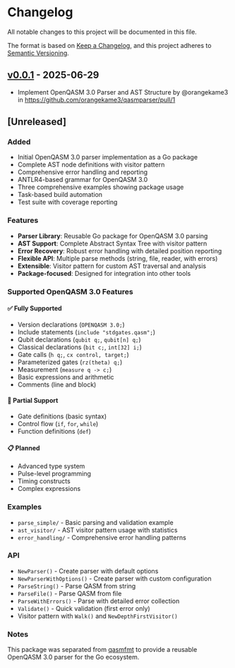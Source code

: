 # Changelog

All notable changes to this project will be documented in this file.

The format is based on [Keep a Changelog](https://keepachangelog.com/en/1.0.0/),
and this project adheres to [Semantic Versioning](https://semver.org/spec/v2.0.0.html).

## [v0.0.1](https://github.com/orangekame3/qasmparser/commits/v0.0.1) - 2025-06-29
- Implement OpenQASM 3.0 Parser and AST Structure by @orangekame3 in https://github.com/orangekame3/qasmparser/pull/1

## [Unreleased]

### Added
- Initial OpenQASM 3.0 parser implementation as a Go package
- Complete AST node definitions with visitor pattern
- Comprehensive error handling and reporting
- ANTLR4-based grammar for OpenQASM 3.0
- Three comprehensive examples showing package usage
- Task-based build automation
- Test suite with coverage reporting

### Features
- **Parser Library**: Reusable Go package for OpenQASM 3.0 parsing
- **AST Support**: Complete Abstract Syntax Tree with visitor pattern
- **Error Recovery**: Robust error handling with detailed position reporting
- **Flexible API**: Multiple parse methods (string, file, reader, with errors)
- **Extensible**: Visitor pattern for custom AST traversal and analysis
- **Package-focused**: Designed for integration into other tools

### Supported OpenQASM 3.0 Features

#### ✅ Fully Supported
- Version declarations (`OPENQASM 3.0;`)
- Include statements (`include "stdgates.qasm";`)
- Qubit declarations (`qubit q;`, `qubit[n] q;`)
- Classical declarations (`bit c;`, `int[32] i;`)
- Gate calls (`h q;`, `cx control, target;`)
- Parameterized gates (`rz(theta) q;`)
- Measurement (`measure q -> c;`)
- Basic expressions and arithmetic
- Comments (line and block)

#### 🚧 Partial Support
- Gate definitions (basic syntax)
- Control flow (`if`, `for`, `while`)
- Function definitions (`def`)

#### 📋 Planned
- Advanced type system
- Pulse-level programming
- Timing constructs
- Complex expressions

### Examples
- `parse_simple/` - Basic parsing and validation example
- `ast_visitor/` - AST visitor pattern usage with statistics
- `error_handling/` - Comprehensive error handling patterns

### API
- `NewParser()` - Create parser with default options
- `NewParserWithOptions()` - Create parser with custom configuration
- `ParseString()` - Parse QASM from string
- `ParseFile()` - Parse QASM from file
- `ParseWithErrors()` - Parse with detailed error collection
- `Validate()` - Quick validation (first error only)
- Visitor pattern with `Walk()` and `NewDepthFirstVisitor()`

### Notes
This package was separated from [qasmfmt](https://github.com/orangekame3/qasmfmt) to provide a reusable OpenQASM 3.0 parser for the Go ecosystem.
